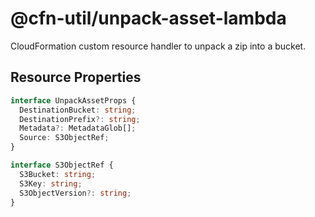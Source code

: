 # @cfn-util/unpack-asset-lambda

CloudFormation custom resource handler to unpack a zip into a bucket.

## Resource Properties

```typescript
interface UnpackAssetProps {
  DestinationBucket: string;
  DestinationPrefix?: string;
  Metadata?: MetadataGlob[];
  Source: S3ObjectRef;
}

interface S3ObjectRef {
  S3Bucket: string;
  S3Key: string;
  S3ObjectVersion?: string;
}
```
